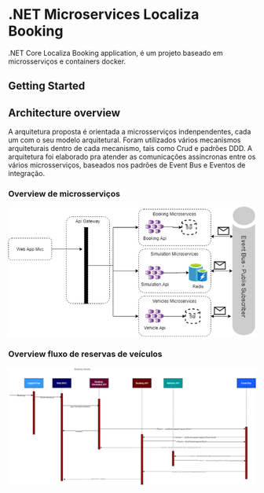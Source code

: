 # .NET Microservices Localiza Booking


.NET Core Localiza Booking application, é um projeto baseado em microsserviços e containers docker.

## Getting Started


## Architecture overview

A arquitetura proposta é orientada a microsserviços indenpendentes, cada um com o seu modelo arquitetural. Foram utilizados vários mecanismos arquiteturais dentro de cada mecanismo, tais como Crud e padrões DDD. A arquitetura foi elaborado pra atender as comunicações assíncronas entre os vários microsserviços, baseados nos padrões de Event Bus e Eventos de integração.

### Overview de microsserviços
![](img/Microsservicos.png)


### Overview fluxo de reservas de veículos
![](img/booking_vehicle.png)

